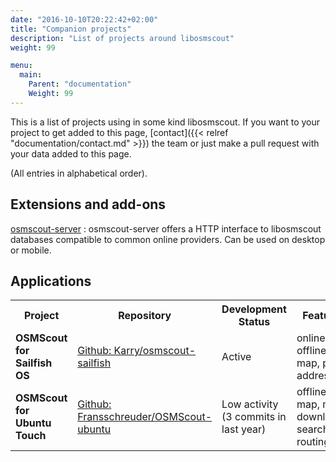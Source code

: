 ```yaml
---
date: "2016-10-10T20:22:42+02:00"
title: "Companion projects"
description: "List of projects around libosmscout"
weight: 99

menu:
  main:
    Parent: "documentation"
    Weight: 99
---
```


This is a list of projects using in some kind libosmscout. If you want to
your project to get added to this page, [contact]({{< relref "documentation/contact.md" >}})
the team or just make a pull request with your data added to this page.

(All entries in alphabetical order).

## Extensions and add-ons

[osmscout-server](https://github.com/rinigus/osmscout-server)
: osmscout-server offers a HTTP interface to libosmscout databases compatible
to common online providers. Can be used on desktop or mobile.

## Applications

<table>
  <tr>
    <th>Project</th>
    <th>Repository</th>
    <th>Development Status</th>
    <th>Features</th>
  </tr>
  <tr>
    <td><strong>OSMScout for Sailfish OS</strong></td>
    <td><a href="https://github.com/Karry/osmscout-sailfish">Github: Karry/osmscout-sailfish</a></td>
    <td>Active</td>
    <td>online / offline map, place address</td>
  </tr>
  <tr>
    <td><strong>OSMScout for Ubuntu Touch</strong></td>
    <td><a href="https://github.com/fransschreuder/OSMScout-ubuntu">Github: Fransschreuder/OSMScout-ubuntu</a></td>
    <td>Low activity (3 commits in last year)</td>
    <td>offline map, map downloads, search, routing</td>
  </tr>
</table>
